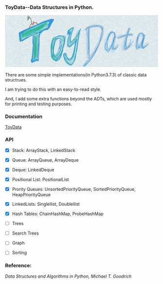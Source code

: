 ### ToyData--Data Structures in Python.

![](toy.jpg)

There are some simple implementations(in Python3.7.3) of classic data structrues.

I am trying to do this with an easy-to-read style.

And, I add some extra functions beyond the ADTs, which are used mostly for printing and testing purposes.

### Documentation
[ToyData](http://datahonor.com/ToyData/)


### API

- [x] Stack: ArrayStack, LinkedStack
- [x] Queue: ArrayQueue, ArrayDeque
- [x] Deque: LinkedDeque
- [x] Positional List: PositionalList
- [x] Prority Queues: UnsortedPriorityQueue, SortedPriorityQueue, HeapPriorityQueue
- [x] LinkedLists: Singlellist, Doublellist
- [x] Hash Tables: ChainHashMap, ProbeHashMap
- [ ] Trees
- [ ] Search Trees
- [ ] Graph 
- [ ] Sorting




### Reference:
*Data Structures and Algorithms in Python, Michael T. Goodrich*
